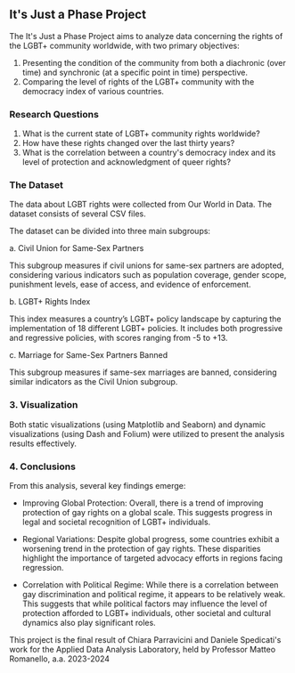 ## It's Just a Phase Project

The It's Just a Phase Project aims to analyze data concerning the rights of the LGBT+ community worldwide, with two primary objectives:

  1. Presenting the condition of the community from both a diachronic (over time) and synchronic (at a specific point in time) perspective.
  2. Comparing the level of rights of the LGBT+ community with the democracy index of various countries.

### Research Questions

  1. What is the current state of LGBT+ community rights worldwide?
  2. How have these rights changed over the last thirty years?
  3. What is the correlation between a country's democracy index and its level of protection and acknowledgment of queer rights?

### The Dataset

The data about LGBT rights were collected from Our World in Data. The dataset consists of several CSV files.

The dataset can be divided into three main subgroups:

 a. Civil Union for Same-Sex Partners

This subgroup measures if civil unions for same-sex partners are adopted, considering various indicators such as population coverage, gender scope, punishment levels, ease of access, and evidence of enforcement.
 
 b. LGBT+ Rights Index

This index measures a country’s LGBT+ policy landscape by capturing the implementation of 18 different LGBT+ policies. It includes both progressive and regressive policies, with scores ranging from -5 to +13.
 
 c. Marriage for Same-Sex Partners Banned

This subgroup measures if same-sex marriages are banned, considering similar indicators as the Civil Union subgroup.

### 3. Visualization

Both static visualizations (using Matplotlib and Seaborn) and dynamic visualizations (using Dash and Folium) were utilized to present the analysis results effectively.

### 4. Conclusions

From this analysis, several key findings emerge:

  - Improving Global Protection: Overall, there is a trend of improving protection of gay rights on a global scale. This suggests progress in legal and societal recognition of LGBT+ individuals.

  - Regional Variations: Despite global progress, some countries exhibit a worsening trend in the protection of gay rights. These disparities highlight the importance of targeted advocacy efforts in regions facing regression.

  - Correlation with Political Regime: While there is a correlation between gay discrimination and political regime, it appears to be relatively weak. This suggests that while political factors may influence the level of protection afforded to LGBT+ individuals, other societal and cultural dynamics also play significant roles.






This project is the final result of Chiara Parravicini and Daniele Spedicati's work for the Applied Data Analysis Laboratory, held by Professor Matteo Romanello, a.a. 2023-2024
